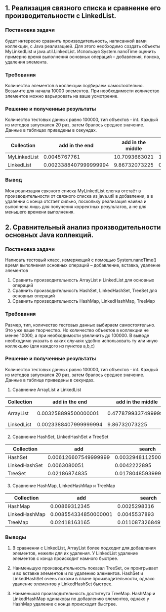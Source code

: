 ## 1. Реализация связного списка и сравнение его производительности с LinkedList.

### Постановка задачи

будет интересно сравнить производительность, написанной вами коллекции, с Java реализацией.
Для этого необходимо создать объекты MyLinkedList и java.util.LinkedList. 
Используя System.nanoTime оценить примерно время выполнения основных 
операций – добавления, поиска, удаления элемента.  

### Требования

Количество элементов в коллекции подбираем самостоятельно. 
Возьмите для начала 10000 элементов. 
При необходимости количество элементов можно варьировать на ваше усмотрение.

### Решение и полученные результаты

Количество тестовых данных равно 100000, тип объектов - int.
Каждый из методов запускался 20 раз, затем бралось среднее значение.
Данные в таблицах приведены в секундах.

| Collection  | add in the end | add in the middle | remove from end | 
| ---------- | -------------- | ----------------- | --------------- |
| MyLinkedList  | 0.0045767761 | 10.7093663021 | 16.158329632050002 | 
| LinkedList | 0.0023388407999999994 | 9.86732073225 | 0.0016852335 |

### Вывод

Моя реализация связного списка MyLinkedList слегка отстаёт в производительности от связного списка из java.util
в добавлении, а в удалении с конца отстает сильно, поскольку реализация наивна и выполнена лишь для получения
корректных результатов, а не для меньшего времени выполнения.

## 2. Сравнительный анализ производительности основных Java коллекций.

### Постановка задачи
Написать тестовый класс, измеряющий с помощью System.nanoTime() время выполнения основных операций – добавление, вставка, удаление элементов

1. Сравнить производительность ArrayList и LinkedList для основных операций
2. Сравнить производительность HashSet, LinkedHashSet, TreeSet для основных операций
3. Сравнить производительность HashMap, LinkedHashMap, TreeMap

### Требования
Размер, тип, количество тестовых данных выбираем самостоятельно. Это уже ваше творчество. Но количество объектов в коллекции не менее 10000, а при необходимости увеличить до 100000.
В выводе необходимо указать в каких случаях удобно использовать ту или иную коллекцию (для каждого из пунктов a,b,c) 

### Решение и полученные результаты

Количество тестовых данных равно 100000, тип объектов - int. 
Каждый из методов запускался 20 раз, затем бралось среднее значение. 
Данные в таблице приведены в секундах. 

1. Сравнение ArrayList и LinkedList

| Collection  | add in the end | add in the middle | remove from end | 
| ---------- | -------------- | ----------------- | --------------- |
| ArrayList  | 0.003258899500000001 | 0.47787993374999993 | 9.629139999999999E-4 |
| LinkedList | 0.0023388407999999994 | 9.86732073225 | 0.0016852335 |

2. Сравнение HashSet, LinkedHashSet и TreeSet

| Collection  | add | search | remove | 
| ---------- | -------------- | -------------- | --------------- |
| HashSet  | 0.006126607549999999 | 0.0032948112500000002 | 0.00785445185 |
| LinkedHashSet | 0.0063080051 | 0.0042222895 | 0.005592977149999999 |
| TreeSet | 0.02186874835 | 0.017804859399999998 | 0.01682749895 |

3. Сравнение HashMap, LinkedHashMap и TreeMap

| Collection  | add | search | remove | 
| ---------- | -------------- | -------------- |--------------- |
| HashMap  | 0.00869312345 | 0.0025298316 | 0.0040778119 |
| LinkedHashMap | 0.008554334850000001 | 0.0045537893 | 0.0069270771999999994 |
| TreeMap | 0.02418163165 | 0.011087326849999999 | 0.014756663150000002 |

### Выводы

1. В сравнении с LinkedList, ArrayList более подходит для добавления элементов, нежели для их удаления. 
   У LinkedList удаление элементов с конца происходит намного быстрее.
   
2. Наименьшую производительность показал TreeSet, он проигрывает и во вставке элементов и по удалению элементов.
   HashSet и LinkedHashSet очень похожи в плане производительности, однако удаление элементов у LinkedHashSet быстрее.
   
3. Наименьшая производительность достигнута TreeMap. HashMap и LinkedHashMap одинаковы по добавлению элементов, однако у 
   HashMap удаление с конца происходит быстрее.